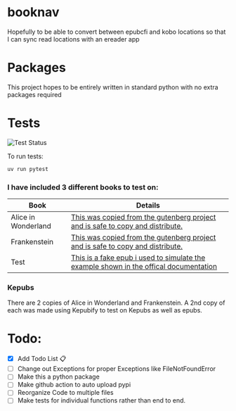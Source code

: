 # booknav

Hopefully to be able to convert between epubcfi and kobo locations so that I can sync read locations with an ereader app

# Packages

This project hopes to be entirely written in standard python with no extra packages required

# Tests

![Test Status](https://github.com/AStrayByte/booknav/actions/workflows/run-pytest.yml/badge.svg)

To run tests:

```sh
uv run pytest
```

### I have included 3 different books to test on:

| Book                | Details                                                                                               |
| ------------------- | ----------------------------------------------------------------------------------------------------- |
| Alice in Wonderland | [This was copied from the gutenberg project and is safe to copy and distribute.][Alice in Wonderland] |
| Frankenstein        | [This was copied from the gutenberg project and is safe to copy and distribute.][Frankenstein]        |
| Test                | [This is a fake epub i used to simulate the example shown in the offical documentation][EpubCFIDoc]   |

### Kepubs

There are 2 copies of Alice in Wonderland and Frankenstein.
A 2nd copy of each was made using Kepubify to test on Kepubs as well as epubs.

[Alice in Wonderland]: https://www.gutenberg.org/ebooks/11
[Frankenstein]: https://www.gutenberg.org/ebooks/84
[EpubCFIDoc]: https://idpf.org/epub/linking/cfi/#sec-path-examples

# Todo:

- [x] Add Todo List 📋
- [ ] Change out Exceptions for proper Exceptions like FileNotFoundError
- [ ] Make this a python package
- [ ] Make github action to auto upload pypi
- [ ] Reorganize Code to multiple files
- [ ] Make tests for individual functions rather than end to end.
